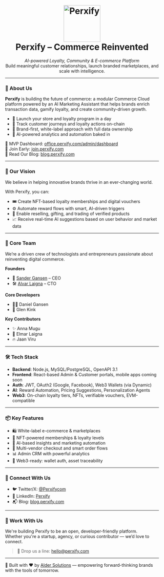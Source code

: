 <h1 align="center">
  <img src="https://office.perxify.com/perxify_logo.jpg" alt="Perxify" width="120"/><br>
  <strong>Perxify – Commerce Reinvented</strong>
</h1>

<p align="center">
  <em>AI-powered Loyalty, Community & E-commerce Platform</em><br>
  Build meaningful customer relationships, launch branded marketplaces, and scale with intelligence.
</p>

---

### 🚀 About Us

**Perxify** is building the future of commerce: a modular Commerce Cloud platform powered by an AI Marketing Assistant that helps brands enrich transaction data, gamify loyalty, and create community-driven growth.

- 🛒 Launch your store and loyalty program in a day  
- 🔗 Track customer journeys and loyalty actions on-chain  
- 🧰 Brand-first, white-label approach with full data ownership  
- 🧠 AI-powered analytics and automation baked in

🔐 MVP Dashboard: [office.perxify.com/admin/dashboard](https://office.perxify.com/admin/dashboard)  
🎉 Join Early: [join.perxify.com](https://join.perxify.com)  
🧠 Read Our Blog: [blog.perxify.com](https://blog.perxify.com)

---

### 🧠 Our Vision

We believe in helping innovative brands thrive in an ever-changing world.

With Perxify, you can:
- 🎟️ Create NFT-based loyalty memberships and digital vouchers  
- ⚙️ Automate reward flows with smart, AI-driven triggers  
- 🔄 Enable reselling, gifting, and trading of verified products  
- 📈 Receive real-time AI suggestions based on user behavior and market data

---

### 👥 Core Team

We’re a driven crew of technologists and entrepreneurs passionate about reinventing digital commerce.

**Founders**  
- 🧠 [Sander Gansen](https://www.linkedin.com/in/sandergansen/) – CEO  
- 🛠️ [Alvar Laigna](https://github.com/alvarlaigna) – CTO

**Core Developers**  
- 🧙‍♂️ Daniel Gansen  
- 🚀 Glen Kink

**Key Contributors**  
- ✨ Anna Mugu  
- 🧠 Elmar Laigna  
- 🔥 Jaan Viru

---

### 🛠️ Tech Stack

- **Backend**: Node.js, MySQL/PostgreSQL, OpenAPI 3.1  
- **Frontend**: React-based Admin & Customer portals, mobile apps coming soon  
- **Auth**: JWT, OAuth2 (Google, Facebook), Web3 Wallets (via Dynamic)  
- **AI**: Reward Automation, Pricing Suggestions, Personalization Agents  
- **Web3**: On-chain loyalty tiers, NFTs, verifiable vouchers, EVM-compatible

---

### 📦 Key Features

- 🛍️ White-label e-commerce & marketplaces  
- 🎁 NFT-powered memberships & loyalty levels  
- 🤖 AI-based insights and marketing automation  
- 🧾 Multi-vendor checkout and smart order flows  
- 📊 Admin CRM with powerful analytics  
- 🔗 Web3-ready: wallet auth, asset traceability

---

### 📢 Connect With Us

- 🐦 Twitter/X: [@Perxifycom](https://x.com/Perxifycom)  
- 💼 LinkedIn: [Perxify](https://www.linkedin.com/company/perxify)  
- 📬 Blog: [blog.perxify.com](https://blog.perxify.com)

---

### 🤝 Work With Us

We're building Perxify to be an open, developer-friendly platform.  
Whether you're a startup, agency, or curious contributor — we’d love to connect.

> 📩 Drop us a line: [hello@perxify.com](mailto:hello@perxify.com)

---

🔐 Built with ❤️ by [Alder Solutions](https://aldersolutions.xyz) — empowering forward-thinking brands with the tools of tomorrow.
